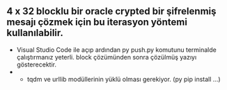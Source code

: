 ## 4 x 32 blocklu bir oracle crypted bir şifrelenmiş mesajı çözmek için bu iterasyon yöntemi kullanılabilir.
- Visual Studio Code ile açıp ardından py push.py komutunu terminalde çalıştırmanız yeterli. block çözümünden sonra çözülmüş yazıyı gösterecektir.
- * tqdm ve urllib modüllerinin yüklü olması gerekiyor. (py pip install ...)